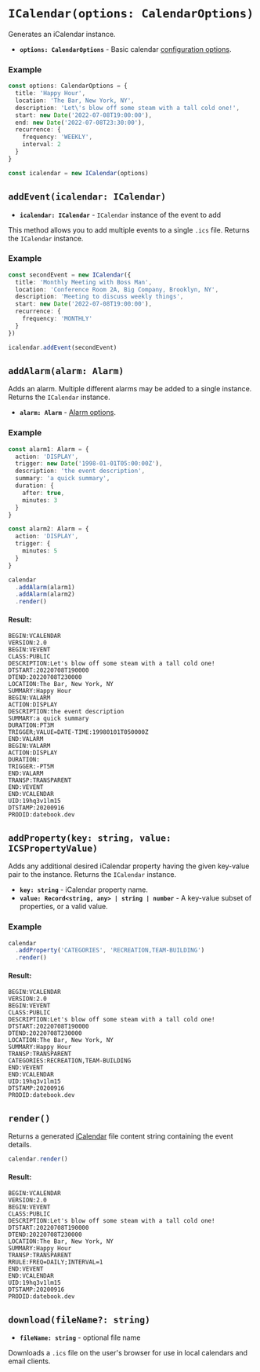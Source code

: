 
# `ICalendar(options: CalendarOptions)`

Generates an iCalendar instance.

* **`options: CalendarOptions`** - Basic calendar [configuration options](/config/basic.md).

### Example

```ts
const options: CalendarOptions = {
  title: 'Happy Hour',
  location: 'The Bar, New York, NY',
  description: 'Let\'s blow off some steam with a tall cold one!',
  start: new Date('2022-07-08T19:00:00'),
  end: new Date('2022-07-08T23:30:00'),
  recurrence: {
    frequency: 'WEEKLY',
    interval: 2
  }
}

const icalendar = new ICalendar(options)
```

## `addEvent(icalendar: ICalendar)` <Badge text="6.0.0" vertical="middle" />

* **`icalendar: ICalendar`** - `ICalendar` instance of the event to add

This method allows you to add multiple events to a single `.ics` file. Returns the `ICalendar` instance.

### Example

```ts
const secondEvent = new ICalendar({
  title: 'Monthly Meeting with Boss Man',
  location: 'Conference Room 2A, Big Company, Brooklyn, NY',
  description: 'Meeting to discuss weekly things',
  start: new Date('2022-07-08T19:00:00'),
  recurrence: {
    frequency: 'MONTHLY'
  }
})

icalendar.addEvent(secondEvent)
```

## `addAlarm(alarm: Alarm)` <Badge text="6.0.0" vertical="middle" />

Adds an alarm. Multiple different alarms may be added to a single instance. Returns the `ICalendar` instance.

* **`alarm: Alarm`** - [Alarm options](config.md#alarms).


### Example

```ts
const alarm1: Alarm = {
  action: 'DISPLAY',
  trigger: new Date('1998-01-01T05:00:00Z'),
  description: 'the event description',
  summary: 'a quick summary',
  duration: {
    after: true,
    minutes: 3
  }
}

const alarm2: Alarm = {
  action: 'DISPLAY',
  trigger: {
    minutes: 5
  }
}

calendar
  .addAlarm(alarm1)
  .addAlarm(alarm2)
  .render()
```

#### Result:

```
BEGIN:VCALENDAR
VERSION:2.0
BEGIN:VEVENT
CLASS:PUBLIC
DESCRIPTION:Let's blow off some steam with a tall cold one!
DTSTART:20220708T190000
DTEND:20220708T230000
LOCATION:The Bar, New York, NY
SUMMARY:Happy Hour
BEGIN:VALARM
ACTION:DISPLAY
DESCRIPTION:the event description
SUMMARY:a quick summary
DURATION:PT3M
TRIGGER;VALUE=DATE-TIME:19980101T050000Z
END:VALARM
BEGIN:VALARM
ACTION:DISPLAY
DURATION:
TRIGGER:-PT5M
END:VALARM
TRANSP:TRANSPARENT
END:VEVENT
END:VCALENDAR
UID:19hq3v1lm15
DTSTAMP:20200916
PRODID:datebook.dev
```


## `addProperty(key: string, value: ICSPropertyValue)` <Badge text="6.0.0" vertical="middle" />

Adds any additional desired iCalendar property having the given key-value pair to the instance. Returns the `ICalendar` instance.

* **`key: string`** - iCalendar property name.
* **`value: Record<string, any> | string | number`** - A key-value subset of properties, or a valid value.


### Example

```ts
calendar
  .addProperty('CATEGORIES', 'RECREATION,TEAM-BUILDING')
  .render()
```

#### Result:

```
BEGIN:VCALENDAR
VERSION:2.0
BEGIN:VEVENT
CLASS:PUBLIC
DESCRIPTION:Let's blow off some steam with a tall cold one!
DTSTART:20220708T190000
DTEND:20220708T230000
LOCATION:The Bar, New York, NY
SUMMARY:Happy Hour
TRANSP:TRANSPARENT
CATEGORIES:RECREATION,TEAM-BUILDING
END:VEVENT
END:VCALENDAR
UID:19hq3v1lm15
DTSTAMP:20200916
PRODID:datebook.dev
```

## `render()`

Returns a generated [iCalendar](https://icalendar.org/) file content string containing the event details.

```ts
calendar.render()
```

#### Result:

```
BEGIN:VCALENDAR
VERSION:2.0
BEGIN:VEVENT
CLASS:PUBLIC
DESCRIPTION:Let's blow off some steam with a tall cold one!
DTSTART:20220708T190000
DTEND:20220708T230000
LOCATION:The Bar, New York, NY
SUMMARY:Happy Hour
TRANSP:TRANSPARENT
RRULE:FREQ=DAILY;INTERVAL=1
END:VEVENT
END:VCALENDAR
UID:19hq3v1lm15
DTSTAMP:20200916
PRODID:datebook.dev
```

## `download(fileName?: string)`

* **`fileName: string`** - optional file name

Downloads a `.ics` file on the user's browser for use in local calendars and email clients.
